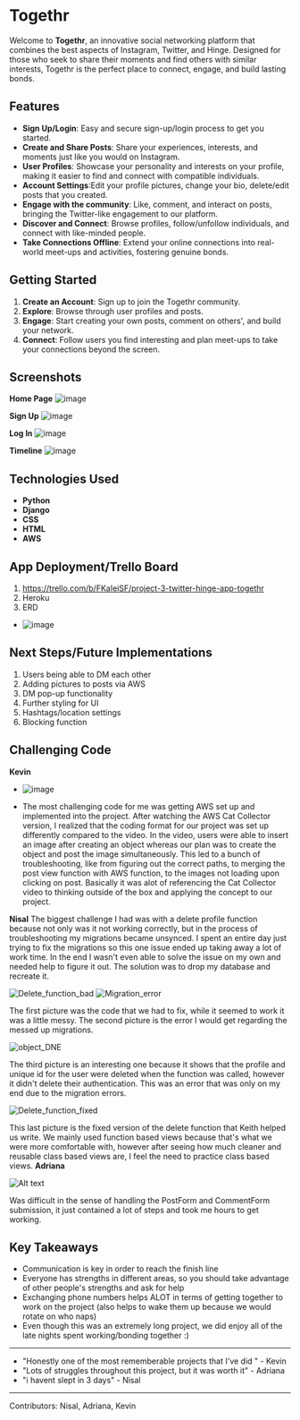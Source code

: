 # Togethr

Welcome to **Togethr**, an innovative social networking platform that combines the best aspects of Instagram, Twitter, and Hinge. Designed for those who seek to share their moments and find others with similar interests, Togethr is the perfect place to connect, engage, and build lasting bonds.

## Features

- **Sign Up/Login**: Easy and secure sign-up/login process to get you started.
- **Create and Share Posts**: Share your experiences, interests, and moments just like you would on Instagram.
- **User Profiles**: Showcase your personality and interests on your profile, making it easier to find and connect with compatible individuals.
- **Account Settings**:Edit your profile pictures, change your bio, delete/edit posts that you created. 
- **Engage with the community**: Like, comment, and interact on posts, bringing the Twitter-like engagement to our platform.
- **Discover and Connect**: Browse profiles, follow/unfollow individuals, and connect with like-minded people.
- **Take Connections Offline**: Extend your online connections into real-world meet-ups and activities, fostering genuine bonds.


## Getting Started

1. **Create an Account**: Sign up to join the Togethr community.
2. **Explore**: Browse through user profiles and posts.
3. **Engage**: Start creating your own posts, comment on others', and build your network.
4. **Connect**: Follow users you find interesting and plan meet-ups to take your connections beyond the screen.

## Screenshots 

 **Home Page**
![image](https://github.com/adrimsaav/togethr-app/assets/87548545/5854b4ce-ec59-4c58-b754-567c9b2ce4e2)

**Sign Up**
![image](https://github.com/adrimsaav/togethr-app/assets/87548545/ee29afda-1b10-4fca-8e63-229efca5c54f)

**Log In**
![image](https://github.com/adrimsaav/togethr-app/assets/87548545/1d8af934-4e05-43f9-a68a-df7dc4192364)

**Timeline**
![image](https://github.com/adrimsaav/togethr-app/assets/87548545/91bc4807-9954-4275-9c94-6b430a10e5c1)


## Technologies Used

- **Python** 
- **Django** 
- **CSS** 
- **HTML** 
- **AWS** 

## App Deployment/Trello Board
1. https://trello.com/b/FKaIeiSF/project-3-twitter-hinge-app-togethr
2. Heroku
3. ERD
- ![image](https://github.com/adrimsaav/togethr-app/assets/87548545/40637627-a77a-40de-9730-ad6c8e1fceef)
 

## Next Steps/Future Implementations 
1. Users being able to DM each other
2. Adding pictures to posts via AWS
3. DM pop-up functionality
4. Further styling for UI
5. Hashtags/location settings
6. Blocking function 

## Challenging Code

**Kevin**
- ![image](https://github.com/adrimsaav/togethr-app/assets/87548545/d1ea7a44-fb60-4ddd-ad7e-55e474da1c68)

- The most challenging code for me was getting AWS set up and implemented into the project. After watching the AWS Cat Collector version, I realized that the coding format for our project was set up differently compared to the video. In the video, users were able to insert an image after creating an object whereas our plan was to create the object and post the image simultaneously. This led to a bunch of troubleshooting, like from figuring out the correct paths, to merging the post view function with AWS function, to the images not loading upon clicking on post. Basically it was alot of referencing the Cat Collector video to thinking outside of the box and applying the concept to our project. 

**Nisal**
The biggest challenge I had was with a delete profile function because not only was it not working correctly, but in the process of troubleshooting my migrations became unsynced. I spent an entire day just trying to fix the migrations so this one issue ended up taking away a lot of work time. In the end I wasn't even able to solve the issue on my own and needed help to figure it out. The solution was to drop my database and recreate it. 

![Delete_function_bad](https://github.com/adrimsaav/togethr-app/assets/145291849/bca516ec-94d1-441c-b415-44e519d6f4aa)
![Migration_error](https://github.com/adrimsaav/togethr-app/assets/145291849/5c9cf8e5-5f46-4f43-9696-8434a122e4fd)

The first picture was the code that we had to fix, while it seemed to work it was a little messy. 
The second picture is the error I would get regarding the messed up migrations.  

![object_DNE](https://github.com/adrimsaav/togethr-app/assets/145291849/832c3ea3-25a4-42a5-8346-9f04f94a3a5e)

The third picture is an interesting one because it shows that the profile and unique id for the user were deleted when the function was called, however it didn't delete their authentication. This was an error that was only on my end due to the migration errors.

![Delete_function_fixed](https://github.com/adrimsaav/togethr-app/assets/145291849/64893525-4f3d-4429-9483-54184c898a3a)

This last picture is the fixed version of the delete function that Keith helped us write. We mainly used function based views because that's what we were more comfortable with, however after seeing how much cleaner and reusable class based views are, I feel the need to practice class based views.
**Adriana**

![Alt text](<Screenshot 2023-12-01 at 9.17.26 AM.png>)

Was difficult in the sense of handling the PostForm and CommentForm submission, it just contained a lot of steps and took me hours to get working.

## Key Takeaways 
- Communication is key in order to reach the finish line
- Everyone has strengths in different areas, so you should take advantage of other people's strengths and ask for help
- Exchanging phone numbers helps ALOT in terms of getting together to work on the project (also helps to wake them up because we would rotate on who naps)
- Even though this was an extremely long project, we did enjoy all of the late nights spent working/bonding together :)

---

- "Honestly one of the most rememberable projects that I've did " - Kevin
- "Lots of struggles throughout this project, but it was worth it" - Adriana
- "i havent slept in 3 days" - Nisal


---

Contributors: Nisal, Adriana, Kevin
